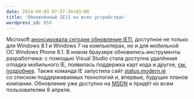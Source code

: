 ```yaml
---
date: 2014-04-03 07:57:34+03:00
title: 'Обновлённый IE11 на всех устройствах'
wordpress_id: 859
---
```


Microsoft [анонсировала сегодня обновление IE11](http://blogs.msdn.com/b/ie/archive/2014/04/02/announcing-an-updated-version-of-internet-explorer-11-available-on-windows-8-1-windows-7-and-windows-phone-8-1.aspx), доступное не только для Windows 8.1 и Windows 7 на компьютерах, но и для мобильной ОС Windows Phone 8.1. В новом браузере обновились инструменты разработчика: с помощью Visual Studio стала доступна удалённая отладка мобильного IE, появилась поддержка карт кода и другое, [см. подробнее](http://msdn.microsoft.com/library/ie/bg182326(v=vs.85)). Также команда IE запустила сайт [status.modern.ie](http://status.modern.ie/) со списком поддерживаемых технологий и, впервые, будущих планов компании. Обновление уже доступно на [MSDN](http://msdn.microsoft.com/) и придёт ко всем пользователям 8 апреля.
